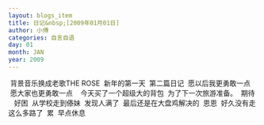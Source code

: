 ```yaml
---
layout: blogs_item
title: 日记&nbsp;[2009年01月01日]
author: 小傅
categories: 自言自语
day: 01
month: JAN
year: 2009
---
```




&nbsp;背景音乐换成老歌THE ROSE
&nbsp;新年的第一天
&nbsp;第二篇日记
&nbsp;愿以后我更勇敢一点
&nbsp;愿大家也更勇敢一点
&nbsp;
&nbsp;今天买了一个超级大的背包
&nbsp;为了下一次旅游准备。
&nbsp;期待
&nbsp;
&nbsp;好困
&nbsp;从学校走到傣妹
&nbsp;发现人满了
&nbsp;最后还是在大盘鸡解决的
&nbsp;恩恩
&nbsp;好久没有走这么多路了
&nbsp;累
&nbsp;早点休息


